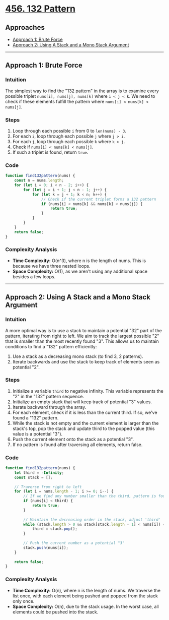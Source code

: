 # [456. 132 Pattern](https://leetcode.com/problems/132-pattern/)

## Approaches
- [Approach 1: Brute Force](#approach-1-brute-force)
- [Approach 2: Using A Stack and a Mono Stack Argument](#approach-2-using-a-stack-and-a-mono-stack-argument)

---

## Approach 1: Brute Force

### Intuition
The simplest way to find the "132 pattern" in the array is to examine every possible triplet `nums[i], nums[j], nums[k]` where `i < j < k`. We need to check if these elements fulfill the pattern where `nums[i] < nums[k] < nums[j]`.

### Steps
1. Loop through each possible `i` from 0 to `len(nums) - 3`.
2. For each `i`, loop through each possible `j` where `j > i`.
3. For each `j`, loop through each possible `k` where `k > j`.
4. Check if `nums[i] < nums[k] < nums[j]`.
5. If such a triplet is found, return `true`.

### Code
```javascript
function find132pattern(nums) {
    const n = nums.length;
    for (let i = 0; i < n - 2; i++) {
        for (let j = i + 1; j < n - 1; j++) {
            for (let k = j + 1; k < n; k++) {
                // Check if the current triplet forms a 132 pattern
                if (nums[i] < nums[k] && nums[k] < nums[j]) {
                    return true;
                }
            }
        }
    }
    return false;
}
```

### Complexity Analysis
- **Time Complexity:** O(n^3), where n is the length of nums. This is because we have three nested loops.
- **Space Complexity:** O(1), as we aren't using any additional space besides a few loops.

---

## Approach 2: Using A Stack and a Mono Stack Argument

### Intuition
A more optimal way is to use a stack to maintain a potential "32" part of the pattern, iterating from right to left. We aim to track the largest possible "2" that is smaller than the most recently found "3". This allows us to maintain conditions to find a "132" pattern efficiently:

1. Use a stack as a decreasing mono stack (to find 3, 2 patterns).
2. Iterate backwards and use the stack to keep track of elements seen as potential "2".

### Steps
1. Initialize a variable `third` to negative infinity. This variable represents the "2" in the "132" pattern sequence.
2. Initialize an empty stack that will keep track of potential "3" values.
3. Iterate backward through the array.
4. For each element, check if it is less than the current third. If so, we've found a "132" pattern.
5. While the stack is not empty and the current element is larger than the stack's top, pop the stack and update third to the popped value (this value is a potential "3").
6. Push the current element onto the stack as a potential "3".
7. If no pattern is found after traversing all elements, return false.

### Code
```javascript
function find132pattern(nums) {
    let third = -Infinity;
    const stack = [];
    
    // Traverse from right to left
    for (let i = nums.length - 1; i >= 0; i--) {
        // If we find any number smaller than the third, pattern is found
        if (nums[i] < third) {
            return true;
        }
        
        // Maintain the decreasing order in the stack, adjust 'third'
        while (stack.length > 0 && stack[stack.length - 1] < nums[i]) {
            third = stack.pop();
        }
        
        // Push the current number as a potential "3"
        stack.push(nums[i]);
    }
    
    return false;
}
```

### Complexity Analysis
- **Time Complexity:** O(n), where n is the length of nums. We traverse the list once, with each element being pushed and popped from the stack only once.
- **Space Complexity:** O(n), due to the stack usage. In the worst case, all elements could be pushed into the stack.

